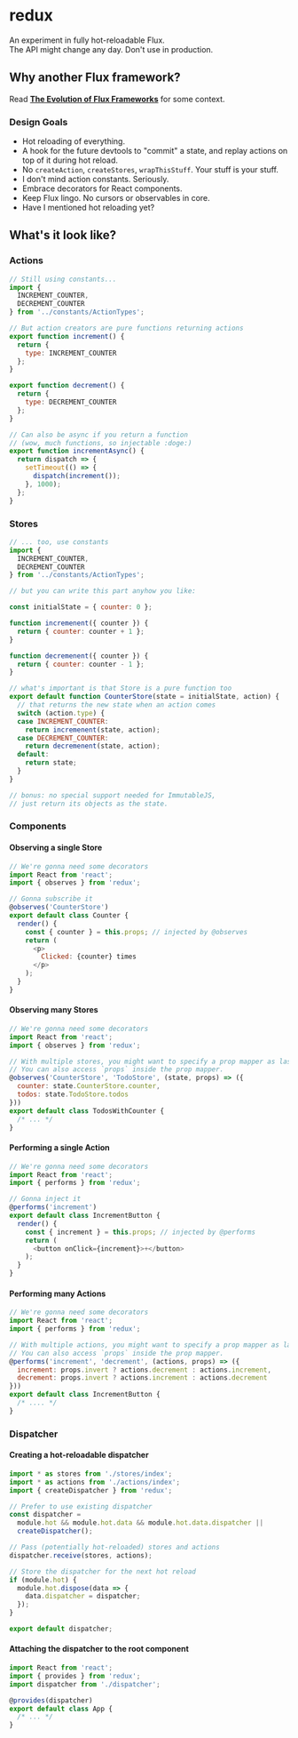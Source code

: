 redux
=========================

An experiment in fully hot-reloadable Flux.  
The API might change any day. Don't use in production.

## Why another Flux framework?

Read **[The Evolution of Flux Frameworks](https://medium.com/@dan_abramov/the-evolution-of-flux-frameworks-6c16ad26bb31)** for some context.

### Design Goals

* Hot reloading of everything.
* A hook for the future devtools to "commit" a state, and replay actions on top of it during hot reload.
* No `createAction`, `createStores`, `wrapThisStuff`. Your stuff is your stuff.
* I don't mind action constants. Seriously.
* Embrace decorators for React components.
* Keep Flux lingo. No cursors or observables in core.
* Have I mentioned hot reloading yet?

## What's it look like?

### Actions

```js
// Still using constants...
import {
  INCREMENT_COUNTER,
  DECREMENT_COUNTER
} from '../constants/ActionTypes';

// But action creators are pure functions returning actions
export function increment() {
  return {
    type: INCREMENT_COUNTER
  };
}

export function decrement() {
  return {
    type: DECREMENT_COUNTER
  };
}

// Can also be async if you return a function
// (wow, much functions, so injectable :doge:)
export function incrementAsync() {
  return dispatch => {
    setTimeout(() => {
      dispatch(increment());
    }, 1000);
  };
}
```

### Stores
```js
// ... too, use constants
import {
  INCREMENT_COUNTER,
  DECREMENT_COUNTER
} from '../constants/ActionTypes';

// but you can write this part anyhow you like:

const initialState = { counter: 0 };

function incremenent({ counter }) {
  return { counter: counter + 1 };
}

function decremenent({ counter }) {
  return { counter: counter - 1 };
}

// what's important is that Store is a pure function too
export default function CounterStore(state = initialState, action) {
  // that returns the new state when an action comes
  switch (action.type) {
  case INCREMENT_COUNTER:
    return incremenent(state, action);
  case DECREMENT_COUNTER:
    return decremenent(state, action);
  default:
    return state;
  }
}

// bonus: no special support needed for ImmutableJS,
// just return its objects as the state.
```

### Components

#### Observing a single Store

```js
// We're gonna need some decorators
import React from 'react';
import { observes } from 'redux';

// Gonna subscribe it
@observes('CounterStore')
export default class Counter {
  render() {
    const { counter } = this.props; // injected by @observes
    return (
      <p>
        Clicked: {counter} times
      </p>
    );
  }
}
```

#### Observing many Stores

```js
// We're gonna need some decorators
import React from 'react';
import { observes } from 'redux';

// With multiple stores, you might want to specify a prop mapper as last argument.
// You can also access `props` inside the prop mapper.
@observes('CounterStore', 'TodoStore', (state, props) => ({
  counter: state.CounterStore.counter,
  todos: state.TodoStore.todos
}))
export default class TodosWithCounter {
  /* ... */
}
```

#### Performing a single Action

```js
// We're gonna need some decorators
import React from 'react';
import { performs } from 'redux';

// Gonna inject it
@performs('increment')
export default class IncrementButton {
  render() {
    const { increment } = this.props; // injected by @performs
    return (
      <button onClick={increment}>+</button>
    );
  }
}
```

#### Performing many Actions

```js
// We're gonna need some decorators
import React from 'react';
import { performs } from 'redux';

// With multiple actions, you might want to specify a prop mapper as last argument.
// You can also access `props` inside the prop mapper.
@performs('increment', 'decrement', (actions, props) => ({
  increment: props.invert ? actions.decrement : actions.increment,
  decrement: props.invert ? actions.increment : actions.decrement
}))
export default class IncrementButton {
  /* .... */
}
```

### Dispatcher

#### Creating a hot-reloadable dispatcher

```js
import * as stores from './stores/index';
import * as actions from './actions/index';
import { createDispatcher } from 'redux';

// Prefer to use existing dispatcher
const dispatcher =
  module.hot && module.hot.data && module.hot.data.dispatcher ||
  createDispatcher();

// Pass (potentially hot-reloaded) stores and actions
dispatcher.receive(stores, actions);

// Store the dispatcher for the next hot reload
if (module.hot) {
  module.hot.dispose(data => {
    data.dispatcher = dispatcher;
  });
}

export default dispatcher;
```

#### Attaching the dispatcher to the root component

```js
import React from 'react';
import { provides } from 'redux';
import dispatcher from './dispatcher';

@provides(dispatcher)
export default class App {
  /* ... */
}
```

